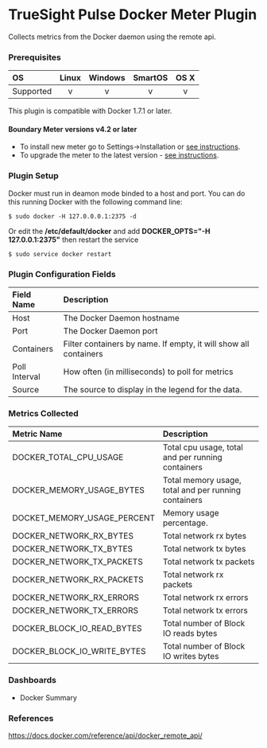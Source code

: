 TrueSight Pulse Docker Meter Plugin
===================================

Collects metrics from the Docker daemon using the remote api.

### Prerequisites

|     OS    | Linux | Windows | SmartOS | OS X |
|:----------|:-----:|:-------:|:-------:|:----:|
| Supported |   v   |    v    |    v    |  v   |

This plugin is compatible with Docker 1.7.1 or later.

#### Boundary Meter versions v4.2 or later 

- To install new meter go to Settings->Installation or [see instructions](https://help.boundary.com/hc/en-us/sections/200634331-Installation).
- To upgrade the meter to the latest version - [see instructions](https://help.boundary.com/hc/en-us/articles/201573102-Upgrading-the-Boundary-Meter).

### Plugin Setup

Docker must run in deamon mode binded to a host and port. You can do this running Docker with the following command line:

```
$ sudo docker -H 127.0.0.0.1:2375 -d
```

Or edit the __/etc/default/docker__ and add __DOCKER_OPTS="-H 127.0.0.1:2375"__ then restart the service

```
$ sudo service docker restart
``` 

### Plugin Configuration Fields

|Field Name   |Description                                                      |
|:------------|:----------------------------------------------------------------|
|Host         |The Docker Daemon hostname                                       |
|Port         |The Docker Daemon port                                           |
|Containers   |Filter containers by name. If empty, it will show all containers |
|Poll Interval|How often (in milliseconds) to poll for metrics                  |
|Source       |The source to display in the legend for the data.                |

### Metrics Collected

|Metric Name                 |Description                                         |
|:---------------------------|:---------------------------------------------------|
|DOCKER_TOTAL_CPU_USAGE      |Total cpu usage, total and per running containers   |
|DOCKER_MEMORY_USAGE_BYTES   |Total memory usage, total and per running containers|
|DOCKET_MEMORY_USAGE_PERCENT |Memory usage percentage.                            |
|DOCKER_NETWORK_RX_BYTES     |Total network rx bytes                              |
|DOCKER_NETWORK_TX_BYTES     |Total network tx bytes                              |
|DOCKER_NETWORK_TX_PACKETS   |Total network tx packets                            |
|DOCKER_NETWORK_RX_PACKETS   |Total network rx packets                            |
|DOCKER_NETWORK_RX_ERRORS    |Total network rx errors                             |
|DOCKER_NETWORK_TX_ERRORS    |Total network tx errors                             |
|DOCKER_BLOCK_IO_READ_BYTES  |Total number of Block IO reads bytes                |
|DOCKER_BLOCK_IO_WRITE_BYTES |Total number of Block IO writes bytes               |

### Dashboards

- Docker Summary

### References

https://docs.docker.com/reference/api/docker_remote_api/

